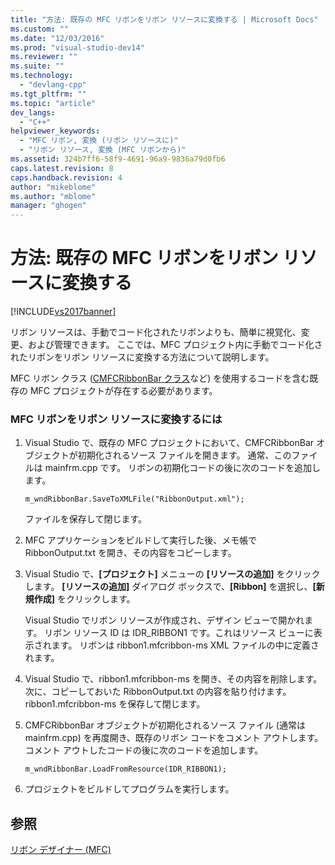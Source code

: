 ```yaml
---
title: "方法: 既存の MFC リボンをリボン リソースに変換する | Microsoft Docs"
ms.custom: ""
ms.date: "12/03/2016"
ms.prod: "visual-studio-dev14"
ms.reviewer: ""
ms.suite: ""
ms.technology: 
  - "devlang-cpp"
ms.tgt_pltfrm: ""
ms.topic: "article"
dev_langs: 
  - "C++"
helpviewer_keywords: 
  - "MFC リボン, 変換 (リボン リソースに)"
  - "リボン リソース, 変換 (MFC リボンから)"
ms.assetid: 324b7ff6-58f9-4691-96a9-9836a79d0fb6
caps.latest.revision: 8
caps.handback.revision: 4
author: "mikeblome"
ms.author: "mblome"
manager: "ghogen"
---
```

# 方法: 既存の MFC リボンをリボン リソースに変換する
[!INCLUDE[vs2017banner](../assembler/inline/includes/vs2017banner.md)]

リボン リソースは、手動でコード化されたリボンよりも、簡単に視覚化、変更、および管理できます。  ここでは、MFC プロジェクト内に手動でコード化されたリボンをリボン リソースに変換する方法について説明します。  
  
 MFC リボン クラス \([CMFCRibbonBar クラス](../mfc/reference/cmfcribbonbar-class.md)など\) を使用するコードを含む既存の MFC プロジェクトが存在する必要があります。  
  
### MFC リボンをリボン リソースに変換するには  
  
1.  Visual Studio で、既存の MFC プロジェクトにおいて、CMFCRibbonBar オブジェクトが初期化されるソース ファイルを開きます。  通常、このファイルは mainfrm.cpp です。  リボンの初期化コードの後に次のコードを追加します。  
  
    ```  
    m_wndRibbonBar.SaveToXMLFile("RibbonOutput.xml");  
    ```  
  
     ファイルを保存して閉じます。  
  
2.  MFC アプリケーションをビルドして実行した後、メモ帳で RibbonOutput.txt を開き、その内容をコピーします。  
  
3.  Visual Studio で、**\[プロジェクト\]** メニューの **\[リソースの追加\]** をクリックします。  **\[リソースの追加\]** ダイアログ ボックスで、**\[Ribbon\]** を選択し、**\[新規作成\]** をクリックします。  
  
     Visual Studio でリボン リソースが作成され、デザイン ビューで開かれます。  リボン リソース ID は IDR\_RIBBON1 です。これはリソース ビューに表示されます。  リボンは ribbon1.mfcribbon\-ms XML ファイルの中に定義されます。  
  
4.  Visual Studio で、ribbon1.mfcribbon\-ms を開き、その内容を削除します。次に、コピーしておいた  RibbonOutput.txt の内容を貼り付けます。  ribbon1.mfcribbon\-ms を保存して閉じます。  
  
5.  CMFCRibbonBar オブジェクトが初期化されるソース ファイル \(通常は mainfrm.cpp\) を再度開き、既存のリボン コードをコメント アウトします。  コメント アウトしたコードの後に次のコードを追加します。  
  
    ```  
    m_wndRibbonBar.LoadFromResource(IDR_RIBBON1);  
    ```  
  
6.  プロジェクトをビルドしてプログラムを実行します。  
  
## 参照  
 [リボン デザイナー \(MFC\)](../mfc/ribbon-designer-mfc.md)